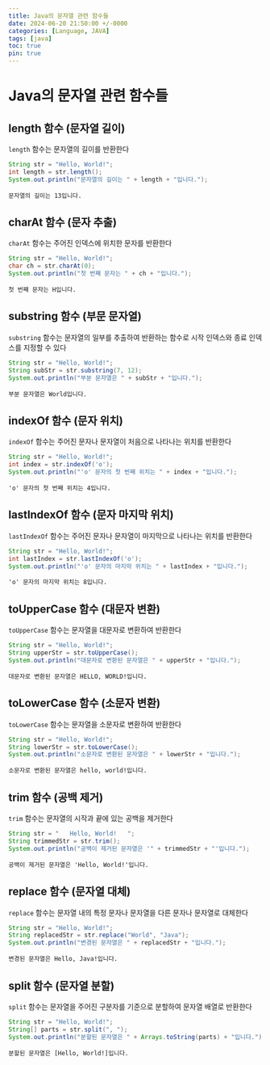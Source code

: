 ```yaml
---
title: Java의 문자열 관련 함수들
date: 2024-06-20 21:50:00 +/-0000
categories: [Language, JAVA]
tags: [java]
toc: true
pin: true
---
```


# Java의 문자열 관련 함수들

## length 함수 (문자열 길이)

`length` 함수는 문자열의 길이를 반환한다

```java
String str = "Hello, World!";
int length = str.length();
System.out.println("문자열의 길이는 " + length + "입니다.");
```

```
문자열의 길이는 13입니다.
```

## charAt 함수 (문자 추출)

`charAt` 함수는 주어진 인덱스에 위치한 문자를 반환한다

```java
String str = "Hello, World!";
char ch = str.charAt(0);
System.out.println("첫 번째 문자는 " + ch + "입니다.");
```

```
첫 번째 문자는 H입니다.
```

## substring 함수 (부문 문자열)

`substring` 함수는 문자열의 일부를 추출하여 반환하는 함수로 시작 인덱스와 종료 인덱스를 지정할 수 있다

```java
String str = "Hello, World!";
String subStr = str.substring(7, 12);
System.out.println("부분 문자열은 " + subStr + "입니다.");
```

```
부분 문자열은 World입니다.
```

## indexOf 함수 (문자 위치)

`indexOf` 함수는 주어진 문자나 문자열이 처음으로 나타나는 위치를 반환한다

```java
String str = "Hello, World!";
int index = str.indexOf('o');
System.out.println("'o' 문자의 첫 번째 위치는 " + index + "입니다.");
```

```
'o' 문자의 첫 번째 위치는 4입니다.
```

## lastIndexOf 함수 (문자 마지막 위치)

`lastIndexOf` 함수는 주어진 문자나 문자열이 마지막으로 나타나는 위치를 반환한다

```java
String str = "Hello, World!";
int lastIndex = str.lastIndexOf('o');
System.out.println("'o' 문자의 마지막 위치는 " + lastIndex + "입니다.");
```

```
'o' 문자의 마지막 위치는 8입니다.
```

## toUpperCase 함수 (대문자 변환)

`toUpperCase` 함수는 문자열을 대문자로 변환하여 반환한다

```java
String str = "Hello, World!";
String upperStr = str.toUpperCase();
System.out.println("대문자로 변환된 문자열은 " + upperStr + "입니다.");
```

```
대문자로 변환된 문자열은 HELLO, WORLD!입니다.
```

## toLowerCase 함수 (소문자 변환)

`toLowerCase` 함수는 문자열을 소문자로 변환하여 반환한다

```java
String str = "Hello, World!";
String lowerStr = str.toLowerCase();
System.out.println("소문자로 변환된 문자열은 " + lowerStr + "입니다.");
```

```
소문자로 변환된 문자열은 hello, world!입니다.
```

## trim 함수 (공백 제거)

`trim` 함수는 문자열의 시작과 끝에 있는 공백을 제거한다

```java
String str = "   Hello, World!   ";
String trimmedStr = str.trim();
System.out.println("공백이 제거된 문자열은 '" + trimmedStr + "'입니다.");
```

```
공백이 제거된 문자열은 'Hello, World!'입니다.
```

## replace 함수 (문자열 대체)

`replace` 함수는 문자열 내의 특정 문자나 문자열을 다른 문자나 문자열로 대체한다

```java
String str = "Hello, World!";
String replacedStr = str.replace("World", "Java");
System.out.println("변경된 문자열은 " + replacedStr + "입니다.");
```

```
변경된 문자열은 Hello, Java!입니다.
```

## split 함수 (문자열 분할)

`split` 함수는 문자열을 주어진 구분자를 기준으로 분할하여 문자열 배열로 반환한다

```java
String str = "Hello, World!";
String[] parts = str.split(", ");
System.out.println("분할된 문자열은 " + Arrays.toString(parts) + "입니다.");
```

```
분할된 문자열은 [Hello, World!]입니다.
```